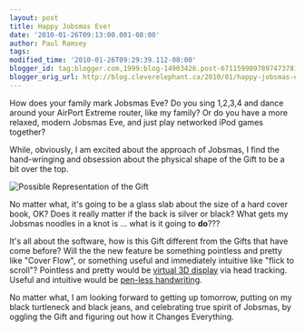 ```yaml
---
layout: post
title: Happy Jobsmas Eve!
date: '2010-01-26T09:13:00.001-08:00'
author: Paul Ramsey
tags: 
modified_time: '2010-01-26T09:29:39.112-08:00'
blogger_id: tag:blogger.com,1999:blog-14903426.post-6711599897897473781
blogger_orig_url: http://blog.cleverelephant.ca/2010/01/happy-jobsmas-eve.html
---
```


How does your family mark Jobsmas Eve? Do you sing 1,2,3,4 and dance around your AirPort Extreme router, like my family? Or do you have a more relaxed, modern Jobsmas Eve, and just play networked iPod games together?

While, obviously, I am excited about the approach of Jobsmas, I find the hand-wringing and obsession about the physical shape of the Gift to be a bit over the top. 

<img src="http://images.macrumors.com/article/2010/01/25/155026-tablet_2_2_500.jpg" alt="Possible Representation of the Gift" />

No matter what, it's going to be a glass slab about the size of a hard cover book, OK? Does it really matter if the back is silver or black? What gets my Jobsmas noodles in a knot is ... what is it going to **do**??? 

It's all about the software, how is this Gift different from the Gifts that have come before? Will the the new feature be something pointless and pretty like "Cover Flow", or something useful and immediately intuitive like "flick to scroll"? Pointless and pretty would be [virtual 3D display](http://www.youtube.com/watch?v=Jd3-eiid-Uw) via head tracking.  Useful and intuitive would be [pen-less handwriting](http://www.macrumors.com/2010/01/12/islate-input-alternatives-handwriting-recognition-without-a-stylus-and-much-more/).

No matter what, I am looking forward to getting up tomorrow, putting on my black turtleneck and black jeans, and celebrating true spirit of Jobsmas, by oggling the Gift and figuring out how it Changes Everything.

